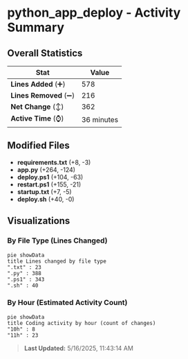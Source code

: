 # python_app_deploy - Activity Summary 

## Overall Statistics

| Stat                   | Value                                                             |
| ---------------------- | ----------------------------------------------------------------- |
| **Lines Added** (➕)   | 578                                          |
| **Lines Removed** (➖) | 216                                        |
| **Net Change** (↕)    | 362                |
| **Active Time** (⌚)   | 36 minutes |


## Modified Files
- **requirements.txt** (+8, -3)
- **app.py** (+264, -124)
- **deploy.ps1** (+104, -63)
- **restart.ps1** (+155, -21)
- **startup.txt** (+7, -5)
- **deploy.sh** (+40, -0)

## Visualizations

### By File Type (Lines Changed)

```mermaid
pie showData
title Lines changed by file type
".txt" : 23
".py" : 388
".ps1" : 343
".sh" : 40
```

### By Hour (Estimated Activity Count)

```mermaid
pie showData
title Coding activity by hour (count of changes)
"10h" : 8
"11h" : 23
```


> **Last Updated:** 5/16/2025, 11:43:14 AM